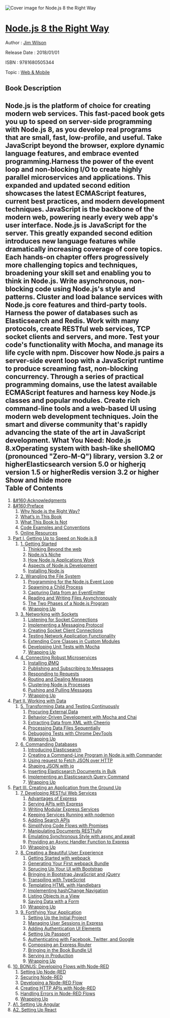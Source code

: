![Cover image for Node.js 8 the Right Way](https://imgdetail.ebookreading.net/cover/cover/web_mobile/EB9781680505344.jpg)

[Node.js 8 the Right Way](https://ebookreading.net/view/book/Node.js+8+the+Right+Way-EB9781680505344_1.html "Node.js 8 the Right Way")
====================================================================================================================

Author : [Jim Wilson](https://ebookreading.net/search/author/Jim+Wilson)

Release Date : 2018/01/01

ISBN : 9781680505344

Topic : [Web & Mobile](https://ebookreading.net/search/category/web-mobile)

Book Description
-----------------

 Node.js is the platform of choice for creating modern web services. This fast-paced book gets you up to speed on server-side programming with Node.js 8, as you develop real programs that are small, fast, low-profile, and useful. Take JavaScript beyond the browser, explore dynamic language features, and embrace evented programming.Harness the power of the event loop and non-blocking I/O to create highly parallel microservices and applications. This expanded and updated second edition showcases the latest ECMAScript features, current best practices, and modern development techniques.
JavaScript is the backbone of the modern web, powering nearly every web app's user interface. Node.js is JavaScript for the server. This greatly expanded second edition introduces new language features while dramatically increasing coverage of core topics. Each hands-on chapter offers progressively more challenging topics and techniques, broadening your skill set and enabling you to think in Node.js.
Write asynchronous, non-blocking code using Node.js's style and patterns. Cluster and load balance services with Node.js core features and third-party tools. Harness the power of databases such as Elasticsearch and Redis. Work with many protocols, create RESTful web services, TCP socket clients and servers, and more. Test your code's functionality with Mocha, and manage its life cycle with npm. Discover how Node.js pairs a server-side event loop with a JavaScript runtime to produce screaming fast, non-blocking concurrency. Through a series of practical programming domains, use the latest available ECMAScript features and harness key Node.js classes and popular modules. Create rich command-line tools and a web-based UI using modern web development techniques.
Join the smart and diverse community that's rapidly advancing the state of the art in JavaScript development.
What You Need:
Node.js 8.xOperating system with bash-like shellOMQ (pronounced "Zero-M-Q") library, version 3.2 or higherElasticsearch version 5.0 or higherjq version 1.5 or higherRedis version 3.2 or higher        Show and hide more                
Table of Contents
-----------------

1. [&amp;#160;Acknowledgments](https://ebookreading.net/view/book/Node.js+8+the+Right+Way-EB9781680505344_6.html#d24e100)
1. [&amp;#160;Preface](https://ebookreading.net/view/book/Node.js+8+the+Right+Way-EB9781680505344_7.html#d24e181)
    1. [Why Node.js the Right Way?](https://ebookreading.net/view/book/Node.js+8+the+Right+Way-EB9781680505344_8.html#d24e195)
    1. [What’s in This Book](https://ebookreading.net/view/book/Node.js+8+the+Right+Way-EB9781680505344_9.html#d24e231)
    1. [What This Book Is Not](https://ebookreading.net/view/book/Node.js+8+the+Right+Way-EB9781680505344_10.html#d24e354)
    1. [Code Examples and Conventions](https://ebookreading.net/view/book/Node.js+8+the+Right+Way-EB9781680505344_11.html#d24e554)
    1. [Online Resources](https://ebookreading.net/view/book/Node.js+8+the+Right+Way-EB9781680505344_12.html#d24e578)
1. [Part I. Getting Up to Speed on Node.js 8](https://ebookreading.net/view/book/Node.js+8+the+Right+Way-EB9781680505344_13.html#d24e601)
    1. [1. Getting Started](https://ebookreading.net/view/book/Node.js+8+the+Right+Way-EB9781680505344_14.html#chp.getting-started)
        1. [Thinking Beyond the web](https://ebookreading.net/view/book/Node.js+8+the+Right+Way-EB9781680505344_15.html#d24e632)
        1. [Node.js’s Niche](https://ebookreading.net/view/book/Node.js+8+the+Right+Way-EB9781680505344_16.html#d24e679)
        1. [How Node.js Applications Work](https://ebookreading.net/view/book/Node.js+8+the+Right+Way-EB9781680505344_17.html#sec.how-node-applic)
        1. [Aspects of Node.js Development](https://ebookreading.net/view/book/Node.js+8+the+Right+Way-EB9781680505344_18.html#d24e894)
        1. [Installing Node.js](https://ebookreading.net/view/book/Node.js+8+the+Right+Way-EB9781680505344_19.html#d24e985)
    1. [2. Wrangling the File System](https://ebookreading.net/view/book/Node.js+8+the+Right+Way-EB9781680505344_20.html#chp.filesystem)
        1. [Programming for the Node.js Event Loop](https://ebookreading.net/view/book/Node.js+8+the+Right+Way-EB9781680505344_21.html#d24e1169)
        1. [Spawning a Child Process](https://ebookreading.net/view/book/Node.js+8+the+Right+Way-EB9781680505344_22.html#sec.spawning-a-chil)
        1. [Capturing Data from an EventEmitter](https://ebookreading.net/view/book/Node.js+8+the+Right+Way-EB9781680505344_23.html#d24e2201)
        1. [Reading and Writing Files Asynchronously](https://ebookreading.net/view/book/Node.js+8+the+Right+Way-EB9781680505344_24.html#d24e2755)
        1. [The Two Phases of a Node.js Program](https://ebookreading.net/view/book/Node.js+8+the+Right+Way-EB9781680505344_25.html#sec.two-phases)
        1. [Wrapping Up](https://ebookreading.net/view/book/Node.js+8+the+Right+Way-EB9781680505344_26.html#d24e3426)
    1. [3. Networking with Sockets](https://ebookreading.net/view/book/Node.js+8+the+Right+Way-EB9781680505344_27.html#chp.networking)
        1. [Listening for Socket Connections](https://ebookreading.net/view/book/Node.js+8+the+Right+Way-EB9781680505344_28.html#d24e3559)
        1. [Implementing a Messaging Protocol](https://ebookreading.net/view/book/Node.js+8+the+Right+Way-EB9781680505344_29.html#sec.implementing-a-)
        1. [Creating Socket Client Connections](https://ebookreading.net/view/book/Node.js+8+the+Right+Way-EB9781680505344_30.html#sec.creating-socket)
        1. [Testing Network Application Functionality](https://ebookreading.net/view/book/Node.js+8+the+Right+Way-EB9781680505344_31.html#d24e4846)
        1. [Extending Core Classes in Custom Modules](https://ebookreading.net/view/book/Node.js+8+the+Right+Way-EB9781680505344_32.html#d24e5207)
        1. [Developing Unit Tests with Mocha](https://ebookreading.net/view/book/Node.js+8+the+Right+Way-EB9781680505344_33.html#sec.mocha)
        1. [Wrapping Up](https://ebookreading.net/view/book/Node.js+8+the+Right+Way-EB9781680505344_34.html#d24e7195)
    1. [4. Connecting Robust Microservices](https://ebookreading.net/view/book/Node.js+8+the+Right+Way-EB9781680505344_35.html#chp.microservices)
        1. [Installing ØMQ](https://ebookreading.net/view/book/Node.js+8+the+Right+Way-EB9781680505344_36.html#d24e7390)
        1. [Publishing and Subscribing to Messages](https://ebookreading.net/view/book/Node.js+8+the+Right+Way-EB9781680505344_37.html#d24e8041)
        1. [Responding to Requests](https://ebookreading.net/view/book/Node.js+8+the+Right+Way-EB9781680505344_38.html#d24e8559)
        1. [Routing and Dealing Messages](https://ebookreading.net/view/book/Node.js+8+the+Right+Way-EB9781680505344_39.html#d24e9089)
        1. [Clustering Node.js Processes](https://ebookreading.net/view/book/Node.js+8+the+Right+Way-EB9781680505344_40.html#d24e9279)
        1. [Pushing and Pulling Messages](https://ebookreading.net/view/book/Node.js+8+the+Right+Way-EB9781680505344_41.html#d24e9971)
        1. [Wrapping Up](https://ebookreading.net/view/book/Node.js+8+the+Right+Way-EB9781680505344_42.html#d24e10294)
1. [Part II. Working with Data](https://ebookreading.net/view/book/Node.js+8+the+Right+Way-EB9781680505344_44.html#d24e10569)
    1. [5. Transforming Data and Testing Continuously](https://ebookreading.net/view/book/Node.js+8+the+Right+Way-EB9781680505344_45.html#chp.transforming-da)
        1. [Procuring External Data](https://ebookreading.net/view/book/Node.js+8+the+Right+Way-EB9781680505344_46.html#d24e10661)
        1. [Behavior-Driven Development with Mocha and Chai](https://ebookreading.net/view/book/Node.js+8+the+Right+Way-EB9781680505344_47.html#d24e11095)
        1. [Extracting Data from XML with Cheerio](https://ebookreading.net/view/book/Node.js+8+the+Right+Way-EB9781680505344_48.html#d24e12047)
        1. [Processing Data Files Sequentially](https://ebookreading.net/view/book/Node.js+8+the+Right+Way-EB9781680505344_49.html#sec.processing-data)
        1. [Debugging Tests with Chrome DevTools](https://ebookreading.net/view/book/Node.js+8+the+Right+Way-EB9781680505344_50.html#d24e14417)
        1. [Wrapping Up](https://ebookreading.net/view/book/Node.js+8+the+Right+Way-EB9781680505344_51.html#d24e14746)
    1. [6. Commanding Databases](https://ebookreading.net/view/book/Node.js+8+the+Right+Way-EB9781680505344_52.html#chp.databases)
        1. [Introducing Elasticsearch](https://ebookreading.net/view/book/Node.js+8+the+Right+Way-EB9781680505344_53.html#d24e15159)
        1. [Creating a Command-Line Program in Node.js with Commander](https://ebookreading.net/view/book/Node.js+8+the+Right+Way-EB9781680505344_54.html#d24e15380)
        1. [Using request to Fetch JSON over HTTP](https://ebookreading.net/view/book/Node.js+8+the+Right+Way-EB9781680505344_55.html#sec.using-request-t)
        1. [Shaping JSON with jq](https://ebookreading.net/view/book/Node.js+8+the+Right+Way-EB9781680505344_56.html#sec.shaping-json-wi)
        1. [Inserting Elasticsearch Documents in Bulk](https://ebookreading.net/view/book/Node.js+8+the+Right+Way-EB9781680505344_57.html#d24e18225)
        1. [Implementing an Elasticsearch Query Command](https://ebookreading.net/view/book/Node.js+8+the+Right+Way-EB9781680505344_58.html#d24e18941)
        1. [Wrapping Up](https://ebookreading.net/view/book/Node.js+8+the+Right+Way-EB9781680505344_59.html#d24e20598)
1. [Part III. Creating an Application from the Ground Up](https://ebookreading.net/view/book/Node.js+8+the+Right+Way-EB9781680505344_61.html#d24e21014)
    1. [7. Developing RESTful Web Services](https://ebookreading.net/view/book/Node.js+8+the+Right+Way-EB9781680505344_62.html#chp.web-services)
        1. [Advantages of Express](https://ebookreading.net/view/book/Node.js+8+the+Right+Way-EB9781680505344_63.html#d24e21138)
        1. [Serving APIs with Express](https://ebookreading.net/view/book/Node.js+8+the+Right+Way-EB9781680505344_64.html#sec.serving-apis-wi)
        1. [Writing Modular Express Services](https://ebookreading.net/view/book/Node.js+8+the+Right+Way-EB9781680505344_65.html#sec.writing-modular)
        1. [Keeping Services Running with nodemon](https://ebookreading.net/view/book/Node.js+8+the+Right+Way-EB9781680505344_66.html#d24e22610)
        1. [Adding Search APIs](https://ebookreading.net/view/book/Node.js+8+the+Right+Way-EB9781680505344_67.html#d24e22757)
        1. [Simplifying Code Flows with Promises](https://ebookreading.net/view/book/Node.js+8+the+Right+Way-EB9781680505344_68.html#d24e23716)
        1. [Manipulating Documents RESTfully](https://ebookreading.net/view/book/Node.js+8+the+Right+Way-EB9781680505344_69.html#sec.manipulating-do)
        1. [Emulating Synchronous Style with async and await](https://ebookreading.net/view/book/Node.js+8+the+Right+Way-EB9781680505344_70.html#d24e25381)
        1. [Providing an Async Handler Function to Express](https://ebookreading.net/view/book/Node.js+8+the+Right+Way-EB9781680505344_71.html#sec.async-handler)
        1. [Wrapping Up](https://ebookreading.net/view/book/Node.js+8+the+Right+Way-EB9781680505344_72.html#d24e27186)
    1. [8. Creating a Beautiful User Experience](https://ebookreading.net/view/book/Node.js+8+the+Right+Way-EB9781680505344_73.html#chp.ux)
        1. [Getting Started with webpack](https://ebookreading.net/view/book/Node.js+8+the+Right+Way-EB9781680505344_74.html#d24e27564)
        1. [Generating Your First webpack Bundle](https://ebookreading.net/view/book/Node.js+8+the+Right+Way-EB9781680505344_75.html#d24e28083)
        1. [Sprucing Up Your UI with Bootstrap](https://ebookreading.net/view/book/Node.js+8+the+Right+Way-EB9781680505344_76.html#d24e28413)
        1. [Bringing in Bootstrap JavaScript and jQuery](https://ebookreading.net/view/book/Node.js+8+the+Right+Way-EB9781680505344_77.html#d24e29069)
        1. [Transpiling with TypeScript](https://ebookreading.net/view/book/Node.js+8+the+Right+Way-EB9781680505344_78.html#sec.transpiling-wit)
        1. [Templating HTML with Handlebars](https://ebookreading.net/view/book/Node.js+8+the+Right+Way-EB9781680505344_79.html#sec.handlebars)
        1. [Implementing hashChange Navigation](https://ebookreading.net/view/book/Node.js+8+the+Right+Way-EB9781680505344_80.html#d24e30587)
        1. [Listing Objects in a View](https://ebookreading.net/view/book/Node.js+8+the+Right+Way-EB9781680505344_81.html#d24e30993)
        1. [Saving Data with a Form](https://ebookreading.net/view/book/Node.js+8+the+Right+Way-EB9781680505344_82.html#sec.saving-data-wit)
        1. [Wrapping Up](https://ebookreading.net/view/book/Node.js+8+the+Right+Way-EB9781680505344_83.html#d24e32386)
    1. [9. Fortifying Your Application](https://ebookreading.net/view/book/Node.js+8+the+Right+Way-EB9781680505344_84.html#chp.fortifying)
        1. [Setting Up the Initial Project](https://ebookreading.net/view/book/Node.js+8+the+Right+Way-EB9781680505344_85.html#d24e32940)
        1. [Managing User Sessions in Express](https://ebookreading.net/view/book/Node.js+8+the+Right+Way-EB9781680505344_86.html#d24e33786)
        1. [Adding Authentication UI Elements](https://ebookreading.net/view/book/Node.js+8+the+Right+Way-EB9781680505344_87.html#d24e34227)
        1. [Setting Up Passport](https://ebookreading.net/view/book/Node.js+8+the+Right+Way-EB9781680505344_88.html#d24e34746)
        1. [Authenticating with Facebook, Twitter, and Google](https://ebookreading.net/view/book/Node.js+8+the+Right+Way-EB9781680505344_89.html#d24e35460)
        1. [Composing an Express Router](https://ebookreading.net/view/book/Node.js+8+the+Right+Way-EB9781680505344_90.html#sec.express-router)
        1. [Bringing in the Book Bundle UI](https://ebookreading.net/view/book/Node.js+8+the+Right+Way-EB9781680505344_91.html#d24e37621)
        1. [Serving in Production](https://ebookreading.net/view/book/Node.js+8+the+Right+Way-EB9781680505344_92.html#d24e37924)
        1. [Wrapping Up](https://ebookreading.net/view/book/Node.js+8+the+Right+Way-EB9781680505344_93.html#d24e38544)
1. [10. BONUS: Developing Flows with Node-RED](https://ebookreading.net/view/book/Node.js+8+the+Right+Way-EB9781680505344_95.html#chp.nodered)
    1. [Setting Up Node-RED](https://ebookreading.net/view/book/Node.js+8+the+Right+Way-EB9781680505344_96.html#d24e38896)
    1. [Securing Node-RED](https://ebookreading.net/view/book/Node.js+8+the+Right+Way-EB9781680505344_97.html#d24e39139)
    1. [Developing a Node-RED Flow](https://ebookreading.net/view/book/Node.js+8+the+Right+Way-EB9781680505344_98.html#d24e39224)
    1. [Creating HTTP APIs with Node-RED](https://ebookreading.net/view/book/Node.js+8+the+Right+Way-EB9781680505344_99.html#d24e39458)
    1. [Handling Errors in Node-RED Flows](https://ebookreading.net/view/book/Node.js+8+the+Right+Way-EB9781680505344_100.html#d24e40305)
    1. [Wrapping Up](https://ebookreading.net/view/book/Node.js+8+the+Right+Way-EB9781680505344_101.html#d24e40887)
1. [A1. Setting Up Angular](https://ebookreading.net/view/book/Node.js+8+the+Right+Way-EB9781680505344_102.html#appendix.angular)
1. [A2. Setting Up React](https://ebookreading.net/view/book/Node.js+8+the+Right+Way-EB9781680505344_103.html#appendix.react)
